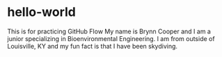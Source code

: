 # hello-world
This is for practicing GitHub Flow
My name is Brynn Cooper and I am a junior specializing in Bioenvironmental Engineering. I am from outside of Louisville, KY and my fun fact is that I have been skydiving.
